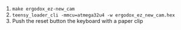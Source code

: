 1. `make ergodox_ez-new_cam`
2. `teensy_loader_cli -mmcu=atmega32u4 -w ergodox_ez_new_cam.hex`
3. Push the reset button the keyboard with a paper clip

